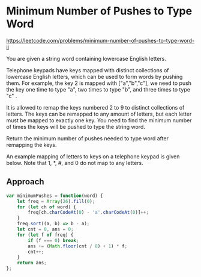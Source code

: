 # Minimum Number of Pushes to Type Word

https://leetcode.com/problems/minimum-number-of-pushes-to-type-word-ii

You are given a string word containing lowercase English letters.

Telephone keypads have keys mapped with distinct collections of lowercase English letters, which can be used to form words by pushing them. For example, the key 2 is mapped with ["a","b","c"], we need to push the key one time to type "a", two times to type "b", and three times to type "c" .

It is allowed to remap the keys numbered 2 to 9 to distinct collections of letters. The keys can be remapped to any amount of letters, but each letter must be mapped to exactly one key. You need to find the minimum number of times the keys will be pushed to type the string word.

Return the minimum number of pushes needed to type word after remapping the keys.

An example mapping of letters to keys on a telephone keypad is given below. Note that 1, *, #, and 0 do not map to any letters.


## Approach 

``` JavaScript
var minimumPushes = function(word) {
    let freq = Array(26).fill(0);
    for (let ch of word) {
        freq[ch.charCodeAt(0) - 'a'.charCodeAt(0)]++;
    }
    freq.sort((a, b) => b - a);
    let cnt = 0, ans = 0;
    for (let f of freq) {
        if (f === 0) break;
        ans += (Math.floor(cnt / 8) + 1) * f;
        cnt++;
    }
    return ans;
};
```